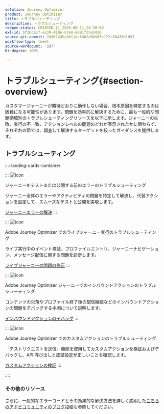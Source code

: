 ```yaml
---
solution: Journey Optimizer
product: Journey Optimizer
title: トラブルシューティング
description: トラブルシューティング
redpen-status: CREATED_||_2025-08-11_20-20-50
exl-id: bf26ca1f-e239-418e-8ce8-a891f3ba3416
source-git-commit: 2b907a3be8b11ac6308d0b563e122c88478d1d37
workflow-type: tm+mt
source-wordcount: '197'
ht-degree: 100%

---
```


# トラブルシューティング{#section-overview}

カスタマージャーニーが期待どおりに動作しない場合、根本原因を特定するのは困難になる可能性があります。問題を効率的に解決するために、最も一般的な問題領域別のトラブルシューティングリソースを以下に示します。ジャーニーの失敗、実行の不一致、アクションレベルの問題のどれが表示されたかに関わらず、それぞれの節では、調査して解決するターゲットを絞ったガイダンスを提供します。

## トラブルシューティング

:::: landing-cards-container

:::
![icon](https://cdn.experienceleague.adobe.com/icons/list-check.svg)

ジャーニーをテストまたは公開する前のエラーのトラブルシューティング

ジャーニー全体のエラーやアクティビティの問題を特定して解決し、代替アクションを設定して、スムーズなテストと公開を実現します。

[ジャーニーエラーの解決](../using/building-journeys/troubleshooting.md)
:::

:::
![icon](https://cdn.experienceleague.adobe.com/icons/code-branch.svg)

Adobe Journey Optimizer でのライブジャーニー実行のトラブルシューティング

ライブ実行中のイベント検証、プロファイルエントリ、ジャーニーナビゲーション、メッセージ配信に関する問題を診断します。

[ライブジャーニーの問題の修正](../using/building-journeys/troubleshooting-execution.md)
:::

:::
![icon](https://cdn.experienceleague.adobe.com/icons/puzzle-piece.svg)

Adobe Journey Optimizer ジャーニーでのインバウンドアクションのトラブルシューティング

コンテンツの欠落やプロファイル終了後の配信継続などのインバウンドアクションの問題をデバッグする手順について説明します。

[インバウンドアクションのデバッグ](../using/building-journeys/troubleshooting-inbound.md)
:::

:::
![icon](https://cdn.experienceleague.adobe.com/icons/gear.svg?lang=ja)

Adobe Journey Optimizer でのカスタムアクションのトラブルシューティング

「テストリクエストを送信」機能を使用してカスタムアクションを検証およびデバッグし、API 呼び出しと認証設定が正しいことを確認します。

[カスタムアクションの検証](../using/action/troubleshoot-custom-action.md)
:::

::::

### その他のリソース

さらに、一般的なエラーコードとその効果的な解決方法を詳しく説明した[こちらのアドビコミュニティのブログ投稿](https://experienceleaguecommunities.adobe.com/t5/journey-optimizer-blogs/demystifying-adobe-journey-optimizer-error-codes-root-causes-and/ba-p/760884?profile.language=ja)も参照してください。
